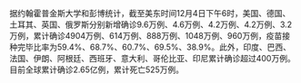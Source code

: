 据约翰霍普金斯大学和彭博统计，截至美东时间12月4日下午6时，美国、德国、土耳其、英国、俄罗斯分别新增确诊9.6万例、4.6万例、4.2万例、4.2万例、3.2万例，累计确诊4904万例、614万例、888万例、1048万例、960万例，疫苗接种完毕比率为59.4%、68.7%、60.7%、69.5%、38.9%。此外，印度、巴西、法国、伊朗、阿根廷、西班牙、意大利、哥伦比亚、印尼累计确诊超过400万例。目前全球累计确诊2.65亿例，累计死亡525万例。